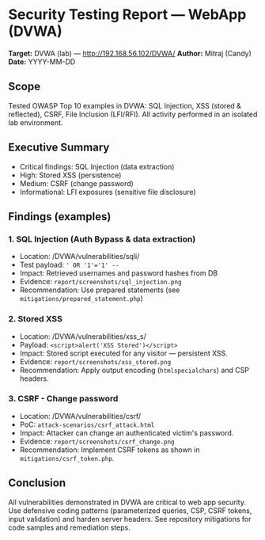 # Security Testing Report — WebApp (DVWA)
**Target:** DVWA (lab) — http://192.168.56.102/DVWA/
**Author:** Mitraj (Candy)
**Date:** YYYY-MM-DD

## Scope
Tested OWASP Top 10 examples in DVWA: SQL Injection, XSS (stored & reflected), CSRF, File Inclusion (LFI/RFI). All activity performed in an isolated lab environment.

## Executive Summary
- Critical findings: SQL Injection (data extraction)
- High: Stored XSS (persistence)
- Medium: CSRF (change password)
- Informational: LFI exposures (sensitive file disclosure)

## Findings (examples)
### 1. SQL Injection (Auth Bypass & data extraction)
- Location: /DVWA/vulnerabilities/sqli/
- Test payload: `' OR '1'='1' --`
- Impact: Retrieved usernames and password hashes from DB
- Evidence: `report/screenshots/sql_injection.png`
- Recommendation: Use prepared statements (see `mitigations/prepared_statement.php`)

### 2. Stored XSS
- Location: /DVWA/vulnerabilities/xss_s/
- Payload: `<script>alert('XSS Stored')</script>`
- Impact: Stored script executed for any visitor — persistent XSS.
- Evidence: `report/screenshots/xss_stored.png`
- Recommendation: Apply output encoding (`htmlspecialchars`) and CSP headers.

### 3. CSRF - Change password
- Location: /DVWA/vulnerabilities/csrf/
- PoC: `attack-scenarios/csrf_attack.html`
- Impact: Attacker can change an authenticated victim's password.
- Evidence: `report/screenshots/csrf_change.png`
- Recommendation: Implement CSRF tokens as shown in `mitigations/csrf_token.php`.

## Conclusion
All vulnerabilities demonstrated in DVWA are critical to web app security. Use defensive coding patterns (parameterized queries, CSP, CSRF tokens, input validation) and harden server headers. See repository mitigations for code samples and remediation steps.
